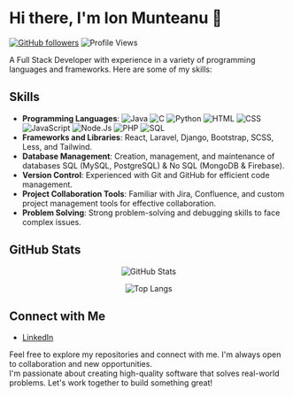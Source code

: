 # Hi there, I'm Ion Munteanu 👋
[![GitHub followers](https://img.shields.io/github/followers/MJonny4?style=social)](https://github.com/MJonny4) ![Profile Views](https://komarev.com/ghpvc/?username=MJonny4&color=brightgreen)

A Full Stack Developer with experience in a variety of programming languages and frameworks. Here are some of my skills:

## Skills
- **Programming Languages**: ![Java](https://img.shields.io/badge/java-%23ED8B00.svg?style=for-the-badge&logo=openjdk&logoColor=white) ![C](https://img.shields.io/badge/C-00599C?style=for-the-badge&logo=c&logoColor=white) ![Python](https://img.shields.io/badge/python-%2314354C.svg?style=for-the-badge&logo=python&logoColor=white) ![HTML](https://img.shields.io/badge/html5-%23E34F26.svg?style=for-the-badge&logo=html5&logoColor=white) ![CSS](https://img.shields.io/badge/css3-%231572B6.svg?style=for-the-badge&logo=css3&logoColor=white) ![JavaScript](https://img.shields.io/badge/javascript-%23323330.svg?style=for-the-badge&logo=javascript&logoColor=%23F7DF1E) ![Node.Js](https://img.shields.io/badge/Node%20js-339933?style=for-the-badge&logo=nodedotjs&logoColor=white) ![PHP](https://img.shields.io/badge/php-%23777BB4.svg?style=for-the-badge&logo=php&logoColor=white) ![SQL](https://img.shields.io/badge/SQL-00000F?style=for-the-badge&logo=postgresql&logoColor=white)
- **Frameworks and Libraries**: React, Laravel, Django, Bootstrap, SCSS, Less, and Tailwind.
- **Database Management**: Creation, management, and maintenance of databases SQL (MySQL, PostgreSQL) & No SQL (MongoDB & Firebase).
- **Version Control**: Experienced with Git and GitHub for efficient code management.
- **Project Collaboration Tools**: Familiar with Jira, Confluence, and custom project management tools for effective collaboration.
- **Problem Solving**: Strong problem-solving and debugging skills to face complex issues.

## GitHub Stats
<div align="center">

![GitHub Stats](https://github-readme-stats.vercel.app/api?username=MJonny4&show_icons=true&theme=dark)

![Top Langs](https://github-readme-stats.vercel.app/api/top-langs/?username=MJonny4&layout=compact&theme=dark)
</div>

## Connect with Me
- [LinkedIn](https://www.linkedin.com/in/imunteanu04/)

<p>
Feel free to explore my repositories and connect with me. I'm always open to collaboration and new opportunities.<br>
I'm passionate about creating high-quality software that solves real-world problems. Let's work together to build something great!
</p>
